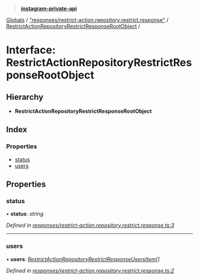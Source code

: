 > **[instagram-private-api](../README.md)**

[Globals](../README.md) / ["responses/restrict-action.repository.restrict.response"](../modules/_responses_restrict_action_repository_restrict_response_.md) / [RestrictActionRepositoryRestrictResponseRootObject](_responses_restrict_action_repository_restrict_response_.restrictactionrepositoryrestrictresponserootobject.md) /

# Interface: RestrictActionRepositoryRestrictResponseRootObject

## Hierarchy

* **RestrictActionRepositoryRestrictResponseRootObject**

## Index

### Properties

* [status](_responses_restrict_action_repository_restrict_response_.restrictactionrepositoryrestrictresponserootobject.md#status)
* [users](_responses_restrict_action_repository_restrict_response_.restrictactionrepositoryrestrictresponserootobject.md#users)

## Properties

###  status

• **status**: *string*

*Defined in [responses/restrict-action.repository.restrict.response.ts:3](https://github.com/dilame/instagram-private-api/blob/3e16058/src/responses/restrict-action.repository.restrict.response.ts#L3)*

___

###  users

• **users**: *[RestrictActionRepositoryRestrictResponseUsersItem](_responses_restrict_action_repository_restrict_response_.restrictactionrepositoryrestrictresponseusersitem.md)[]*

*Defined in [responses/restrict-action.repository.restrict.response.ts:2](https://github.com/dilame/instagram-private-api/blob/3e16058/src/responses/restrict-action.repository.restrict.response.ts#L2)*